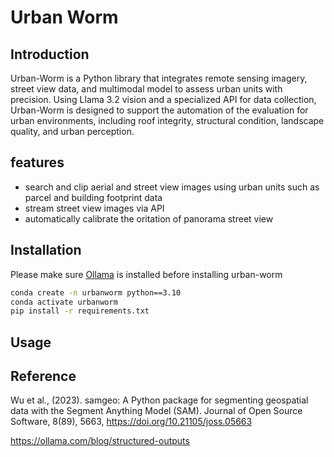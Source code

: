 # Urban Worm

## Introduction
Urban-Worm is a Python library that integrates remote sensing imagery, street view data, and multimodal model to assess urban units with precision. Using Llama 3.2 vision and a specialized API for data collection, Urban-Worm is designed to support the automation of the evaluation for urban environments, including roof integrity, structural condition, landscape quality, and urban perception.

## features
- search and clip aerial and street view images using urban units such as parcel and building footprint data
- stream street view images via API 
- automatically calibrate the oritation of panorama street view 

## Installation
Please make sure [Ollama](https://ollama.com/) is installed before installing urban-worm

```sh
conda create -n urbanworm python==3.10
conda activate urbanworm
pip install -r requirements.txt 
```

## Usage


## Reference
Wu et al., (2023). samgeo: A Python package for segmenting geospatial data with the Segment Anything Model (SAM). Journal of Open Source Software, 8(89), 5663, https://doi.org/10.21105/joss.05663

https://ollama.com/blog/structured-outputs